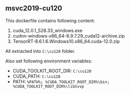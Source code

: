 ## msvc2019-cu120

This dockerfile contains following content:
1. cuda_12.0.1_528.33_windows.exe
2. cudnn-windows-x86_64-8.9.7.29_cuda12-archive.zip
3. TensorRT-8.6.1.6.Windows10.x86_64.cuda-12.0.zip

All extracted into `C:\cu120` folder.

Also set following environment variables:
* CUDA_TOOLKIT_ROOT_DIR: `C:\cu120`
* CUDA_PATH: `C:\cu120`
* PATH: `%PATH%; %CUDA_TOOLKIT_ROOT_DIR%\bin; %CUDA_TOOLKIT_ROOT_DIR%\libnvvp`